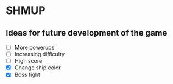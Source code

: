 # SHMUP

## Ideas for future development of the game

- [ ] More powerups
- [ ] Increasing difficulty
- [ ] High score
- [x] Change ship color
- [x] Boss fight
